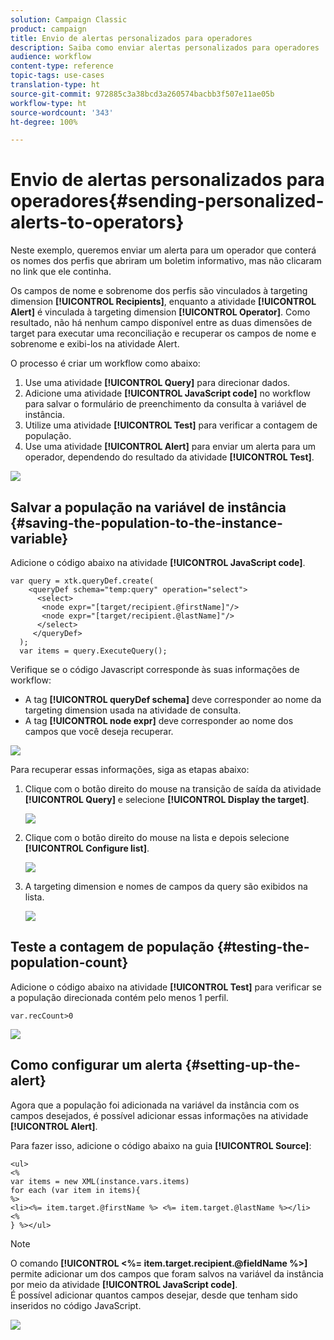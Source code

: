 ```yaml
---
solution: Campaign Classic
product: campaign
title: Envio de alertas personalizados para operadores
description: Saiba como enviar alertas personalizados para operadores
audience: workflow
content-type: reference
topic-tags: use-cases
translation-type: ht
source-git-commit: 972885c3a38bcd3a260574bacbb3f507e11ae05b
workflow-type: ht
source-wordcount: '343'
ht-degree: 100%

---
```



# Envio de alertas personalizados para operadores{#sending-personalized-alerts-to-operators}

Neste exemplo, queremos enviar um alerta para um operador que conterá os nomes dos perfis que abriram um boletim informativo, mas não clicaram no link que ele continha.

Os campos de nome e sobrenome dos perfis são vinculados à targeting dimension **[!UICONTROL Recipients]**, enquanto a atividade **[!UICONTROL Alert]** é vinculada à targeting dimension **[!UICONTROL Operator]**. Como resultado, não há nenhum campo disponível entre as duas dimensões de target para executar uma reconciliação e recuperar os campos de nome e sobrenome e exibi-los na atividade Alert.

O processo é criar um workflow como abaixo:

1. Use uma atividade **[!UICONTROL Query]** para direcionar dados.
1. Adicione uma atividade **[!UICONTROL JavaScript code]** no workflow para salvar o formulário de preenchimento da consulta à variável de instância.
1. Utilize uma atividade **[!UICONTROL Test]** para verificar a contagem de população.
1. Use uma atividade **[!UICONTROL Alert]** para enviar um alerta para um operador, dependendo do resultado da atividade **[!UICONTROL Test]**.

![](assets/uc_operator_1.png)

## Salvar a população na variável de instância {#saving-the-population-to-the-instance-variable}

Adicione o código abaixo na atividade **[!UICONTROL JavaScript code]**.

```
var query = xtk.queryDef.create(  
    <queryDef schema="temp:query" operation="select">  
      <select>  
       <node expr="[target/recipient.@firstName]"/>  
       <node expr="[target/recipient.@lastName]"/>  
      </select>  
     </queryDef>  
  );  
  var items = query.ExecuteQuery();
```

Verifique se o código Javascript corresponde às suas informações de workflow:

* A tag **[!UICONTROL queryDef schema]** deve corresponder ao nome da targeting dimension usada na atividade de consulta.
* A tag **[!UICONTROL node expr]** deve corresponder ao nome dos campos que você deseja recuperar.

![](assets/uc_operator_3.png)

Para recuperar essas informações, siga as etapas abaixo:

1. Clique com o botão direito do mouse na transição de saída da atividade **[!UICONTROL Query]** e selecione **[!UICONTROL Display the target]**.

   ![](assets/uc_operator_4.png)

1. Clique com o botão direito do mouse na lista e depois selecione **[!UICONTROL Configure list]**.

   ![](assets/uc_operator_5.png)

1. A targeting dimension e nomes de campos da query são exibidos na lista.

   ![](assets/uc_operator_6.png)

## Teste a contagem de população {#testing-the-population-count}

Adicione o código abaixo na atividade **[!UICONTROL Test]** para verificar se a população direcionada contém pelo menos 1 perfil.

```
var.recCount>0
```

![](assets/uc_operator_7.png)

## Como configurar um alerta {#setting-up-the-alert}

Agora que a população foi adicionada na variável da instância com os campos desejados, é possível adicionar essas informações na atividade **[!UICONTROL Alert]**.

Para fazer isso, adicione o código abaixo na guia **[!UICONTROL Source]**:

```
<ul>
<%
var items = new XML(instance.vars.items)
for each (var item in items){
%>
<li><%= item.target.@firstName %> <%= item.target.@lastName %></li>
<%
} %></ul>
```

>[!NOTE]
>
>O comando **[!UICONTROL <%= item.target.recipient.@fieldName %>]** permite adicionar um dos campos que foram salvos na variável da instância por meio da atividade **[!UICONTROL JavaScript code]**.\
>É possível adicionar quantos campos desejar, desde que tenham sido inseridos no código JavaScript.

![](assets/uc_operator_8.png)

